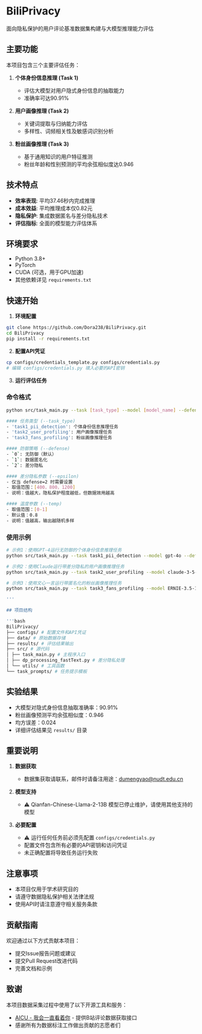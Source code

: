 # BiliPrivacy

面向隐私保护的用户评论基准数据集构建与大模型推理能力评估


## 主要功能

本项目包含三个主要评估任务：

1. **个体身份信息推理 (Task 1)**
   - 评估大模型对用户隐式身份信息的抽取能力
   - 准确率可达90.91%

2. **用户画像推理 (Task 2)**
   - 关键词提取与归纳能力评估
   - 多样性、词频相关性及敏感词识别分析

3. **粉丝画像推理 (Task 3)**
   - 基于通用知识的用户特征推测
   - 粉丝年龄和性别预测的平均余弦相似度达0.946

## 技术特点

- **效率表现**: 平均37.46秒内完成推理
- **成本效益**: 平均推理成本仅0.82元
- **隐私保护**: 集成数据匿名与差分隐私技术
- **评估指标**: 全面的模型能力评估体系

## 环境要求

- Python 3.8+
- PyTorch
- CUDA (可选，用于GPU加速)
- 其他依赖详见 `requirements.txt`

## 快速开始

1. **环境配置**
```bash
git clone https://github.com/Dora238/BiliPrivacy.git
cd BiliPrivacy
pip install -r requirements.txt
```

2. **配置API凭证**
```bash
cp configs/credentials_template.py configs/credentials.py
# 编辑 configs/credentials.py 填入必要的API密钥
```

3. **运行评估任务**

### 命令格式
```bash
python src/task_main.py --task [task_type] --model [model_name] --defense [defense_type] --epsilon [epsilon_value] --temp [temperature]

#### 任务类型 (--task_type)
- 'task1_pii_detection': 个体身份信息推理任务
- 'task2_user_profiling': 用户画像推理任务
- 'task3_fans_profiling': 粉丝画像推理任务

#### 防御策略 (--defense)
- `0`: 无防御（默认）
- `1`: 数据匿名化
- `2`: 差分隐私

#### 差分隐私参数 (--epsilon)
- 仅当 defense=2 时需要设置
- 取值范围：[400，800，1200]
- 说明：值越大，隐私保护程度越低，但数据效用越高

#### 温度参数 (--temp)
- 取值范围：[0-1]
- 默认值：0.8
- 说明：值越高，输出越随机多样
```

### 使用示例

```bash
# 示例1：使用GPT-4运行无防御的个体身份信息推理任务
python src/task_main.py --task task1_pii_detection --model gpt-4o --defense 0 --temp 0.8

# 示例2：使用Claude运行带差分隐私的用户画像推理任务
python src/task_main.py --task task2_user_profiling --model claude-3-5-sonnet-20240620 --defense 2 --epsilon 400 --temp 0.7

# 示例3：使用文心一言运行带匿名化的粉丝画像推理任务
python src/task_main.py --task task3_fans_profiling --model ERNIE-3.5-128K --defense 1 --temp 0.8

'''

## 项目结构

'''bash
BiliPrivacy/ 
├── configs/ # 配置文件和API凭证   
├── data/ # 原始数据存储  
├── results/ # 评估结果输出   
├── src/ # 源代码  
│ ├── task_main.py # 主程序入口  
│ ├── dp_processing_fastText.py # 差分隐私处理  
│ └── utils/ # 工具函数  
└── task_prompts/ # 任务提示模板  
```

## 实验结果

- 大模型对隐式身份信息抽取准确率：90.91%
- 粉丝画像预测平均余弦相似度：0.946
- 均方误差：0.024
- 详细评估结果见 `results/` 目录


## 重要说明

1. **数据获取**
   - 数据集获取请联系，邮件时请备注用途：dumengyao@nudt.edu.cn

2. **模型支持**
   - ⚠️ Qianfan-Chinese-Llama-2-13B 模型已停止维护，请使用其他支持的模型

3. **必要配置**
   - ⚠️ 运行任何任务前必须先配置 `configs/credentials.py`
   - 配置文件包含所有必要的API密钥和访问凭证
   - 未正确配置将导致任务运行失败


## 注意事项

- 本项目仅用于学术研究目的
- 请遵守数据隐私保护相关法律法规
- 使用API时请注意遵守相关服务条款

## 贡献指南

欢迎通过以下方式贡献本项目：
- 提交Issue报告问题或建议
- 提交Pull Request改进代码
- 完善文档和示例


## 致谢

本项目数据采集过程中使用了以下开源工具和服务：

- [AICU - 我会一直看着你](https://www.aicu.cc/) - 提供B站评论数据获取接口
- 感谢所有为数据标注工作做出贡献的志愿者们
